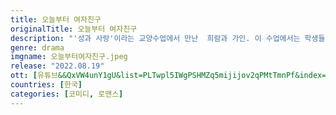 ```yaml
---
title: 오늘부터 여자친구
originalTitle: 오늘부터 여자친구
description: "'성과 사랑'이라는 교양수업에서 만난  희람과 가인. 이 수업에서는 학생들이 정해진 짝과 모의 커플이 되어, 데이트 미션을 수행해야한다. 뭐든지 열심히 하는 '희람'과 달리 대충 학점만 따면 되는 '가인'. 두 사람은 첫 만남부터 서로 삐걱거리는데..."
genre: drama
imgname: 오늘부터여자친구.jpeg
release: "2022.08.19"
ott: [유튜브&&QxVW4unY1gU&list=PLTwpl5IWgPSHMZq5mijijov2qPMtTmnPf&index=2]
countries: [한국]
categories: [코미디, 로맨스]
---
```

